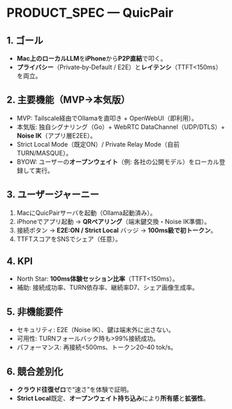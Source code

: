 # PRODUCT_SPEC — QuicPair

## 1. ゴール
- **Mac上のローカルLLM**を**iPhone**から**P2P直結**で叩く。
- **プライバシー**（Private‑by‑Default / E2E）と**レイテンシ**（TTFT<150ms）を両立。

## 2. 主要機能（MVP→本気版）
- MVP: Tailscale経由でOllamaを直叩き + OpenWebUI（即利用）。
- 本気版: 独自シグナリング（Go）+ WebRTC DataChannel（UDP/DTLS）+ **Noise IK**（アプリ層E2EE）。
- Strict Local Mode（既定ON）/ Private Relay Mode（自前TURN/MASQUE）。
- BYOW: ユーザーの**オープンウェイト**（例: 各社の公開モデル）をローカル登録して実行。

## 3. ユーザージャーニー
1) MacにQuicPairサーバを起動（Ollama起動済み）。  
2) iPhoneでアプリ起動 → **QRペアリング**（端末鍵交換・Noise IK準備）。  
3) 接続ボタン → **E2E:ON / Strict Local** バッジ → **100ms級で初トークン**。  
4) TTFTスコアをSNSでシェア（任意）。

## 4. KPI
- North Star: **100ms体験セッション比率**（TTFT<150ms）。
- 補助: 接続成功率、TURN依存率、継続率D7、シェア画像生成率。

## 5. 非機能要件
- セキュリティ: E2E（Noise IK）、鍵は端末外に出さない。
- 可用性: TURNフォールバック時も>99%接続成功。  
- パフォーマンス: 再接続<500ms、トークン20–40 tok/s。

## 6. 競合差別化
- **クラウド往復ゼロ**で“速さ”を体験で証明。  
- **Strict Local**既定、**オープンウェイト持ち込み**により**所有感**と**拡張性**。
